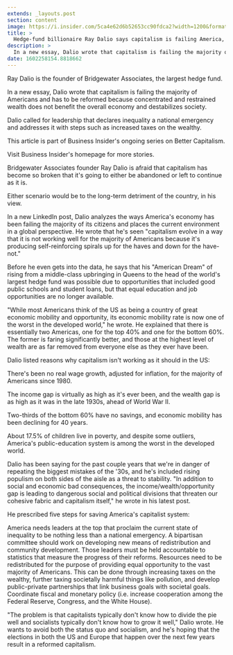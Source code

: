 ```yaml
--- 
extends: _layouts.post 
section: content 
image: https://i.insider.com/5ca4e62d6b52653cc90fdca2?width=1200&format=jpeg 
title: > 
  Hedge-fund billionaire Ray Dalio says capitalism is failing America, and we need to take 5 specific actions to save it 
description: > 
  In a new essay, Dalio wrote that capitalism is failing the majority of Americans and has to be reformed because concentrated and restrained wealth does not benefit the overall economy and destabilizes society.Bridgewater Associates founder Ray Dalio is afraid that capitalism has become so broken that it's going to either be abandoned or left to continue as it is.Two-thirds of the bottom 60% have no savings, and economic mobility has been declining for 40 years.Resources need to be redistributed for the purpose of providing equal opportunity to the vast majority of Americans."The problem is that capitalists typically don't know how to divide the pie well and socialists typically don't know how to grow it well," Dalio wrote. 
date: 1602258154.8818662 
--- 
```

Ray Dalio is the founder of Bridgewater Associates, the largest hedge fund.

In a new essay, Dalio wrote that capitalism is failing the majority of Americans and has to be reformed because concentrated and restrained wealth does not benefit the overall economy and destabilizes society.

Dalio called for leadership that declares inequality a national emergency and addresses it with steps such as increased taxes on the wealthy.

This article is part of Business Insider's ongoing series on Better Capitalism.

Visit Business Insider's homepage for more stories.

Bridgewater Associates founder Ray Dalio is afraid that capitalism has become so broken that it's going to either be abandoned or left to continue as it is.

Either scenario would be to the long-term detriment of the country, in his view.

In a new LinkedIn post, Dalio analyzes the ways America's economy has been failing the majority of its citizens and places the current environment in a global perspective. He wrote that he's seen "capitalism evolve in a way that it is not working well for the majority of Americans because it's producing self-reinforcing spirals up for the haves and down for the have-not."

Before he even gets into the data, he says that his "American Dream" of rising from a middle-class upbringing in Queens to the head of the world's largest hedge fund was possible due to opportunities that included good public schools and student loans, but that equal education and job opportunities are no longer available.

"While most Americans think of the US as being a country of great economic mobility and opportunity, its economic mobility rate is now one of the worst in the developed world," he wrote. He explained that there is essentially two Americas, one for the top 40% and one for the bottom 60%. The former is faring significantly better, and those at the highest level of wealth are as far removed from everyone else as they ever have been.

Dalio listed reasons why capitalism isn't working as it should in the US:

There's been no real wage growth, adjusted for inflation, for the majority of Americans since 1980.

The income gap is virtually as high as it's ever been, and the wealth gap is as high as it was in the late 1930s, ahead of World War II.

Two-thirds of the bottom 60% have no savings, and economic mobility has been declining for 40 years.

About 17.5% of children live in poverty, and despite some outliers, America's public-education system is among the worst in the developed world.

Dalio has been saying for the past couple years that we're in danger of repeating the biggest mistakes of the '30s, and he's included rising populism on both sides of the aisle as a threat to stability. "In addition to social and economic bad consequences, the income/wealth/opportunity gap is leading to dangerous social and political divisions that threaten our cohesive fabric and capitalism itself," he wrote in his latest post.

He prescribed five steps for saving America's capitalist system:

America needs leaders at the top that proclaim the current state of inequality to be nothing less than a national emergency. A bipartisan committee should work on developing new means of redistribution and community development. Those leaders must be held accountable to statistics that measure the progress of their reforms. Resources need to be redistributed for the purpose of providing equal opportunity to the vast majority of Americans. This can be done through increasing taxes on the wealthy, further taxing societally harmful things like pollution, and develop public-private partnerships that link business goals with societal goals. Coordinate fiscal and monetary policy (i.e. increase cooperation among the Federal Reserve, Congress, and the White House).

"The problem is that capitalists typically don't know how to divide the pie well and socialists typically don't know how to grow it well," Dalio wrote. He wants to avoid both the status quo and socialism, and he's hoping that the elections in both the US and Europe that happen over the next few years result in a reformed capitalism.